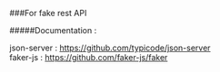 ###For fake rest API

#####Documentation : 

json-server : https://github.com/typicode/json-server </br>
faker-js : https://github.com/faker-js/faker